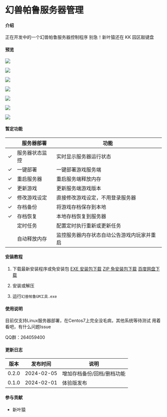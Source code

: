 # 幻兽帕鲁服务器管理

#### 介绍

正在开发中的一个幻兽帕鲁服务器控制程序
别急！新叶猿还在 KK 园区敲键盘

#### 预览

![](https://gitee.com/haibiaoG/pal-server-admin/raw/master/assets/images/2024-02-05_13-33-31.png)

![](https://gitee.com/haibiaoG/pal-server-admin/raw/master/assets/images/2024-02-05_13-34-31.png)

![](https://gitee.com/haibiaoG/pal-server-admin/raw/master/assets/images/2024-02-05_13-34-24.png)

![](https://gitee.com/haibiaoG/pal-server-admin/raw/master/assets/images/2024-02-05_13-35-06.png)

![](https://gitee.com/haibiaoG/pal-server-admin/raw/master/assets/images/2024-02-05_13-35-30.png)

![](https://gitee.com/haibiaoG/pal-server-admin/raw/master/assets/images/2024-02-05_13-35-40.png)

![](https://gitee.com/haibiaoG/pal-server-admin/raw/master/assets/images/2024-02-05_13-36-01.png)

#### 暂定功能

|     | 服务器部署     | 功能                                       |
| --- | -------------- | ------------------------------------------ |
| ✓   | 服务器状态监控 | 实时显示服务器运行状态                     |
| ✓   | 一键部署       | 一键部署游戏服务端                         |
| ✓   | 重启服务器     | 重启服务端释放内存                         |
| ✓   | 更新游戏       | 更新服务端游戏版本                         |
| ✓   | 修改游戏设定   | 直接修改游戏设定，不用登录服务器           |
| ✓   | 存档备份       | 将游戏存档保存到本地                       |
| ✓   | 存档恢复       | 本地存档恢复到服务器                       |
|     | 定时任务       | 配置定时执行重新或更新任务                 |
|     | 自动释放内存   | 监控服务器内存状态自动公告游戏内玩家并重启 |

#### 安装教程

1. 下载最新安装程序或免安装包
   [EXE 安装包下载](https://download.mingyenet.com/palworld//幻兽帕鲁GM工具_0.2.0.exe)
   [ZIP 免安装包下载](https://download.mingyenet.com/palworld//幻兽帕鲁GM工具_0.2.0.zip)
   [百度网盘下载](https://pan.baidu.com/s/1iWu0HW3bl7uFn8K2zPMm2A?pwd=93K7)

2. 安装或解压
3. 运行`幻兽帕鲁GM工具.exe`

#### 使用说明

目前仅支持Linux服务器部署，在Centos7上完全没毛病，其他系统等待测试
用着看吧，有什么问题Issue

QQ群：264059400

#### 更新日志

| 版本  | 发布时间   | 说明                       |
| ----- | ---------- | -------------------------- |
| 0.2.0 | 2024-02-05 | 增加存档备份/回档/删档功能 |
| 0.1.0 | 2024-02-01 | 体验版发布                 |

#### 参与贡献

-   新叶猿
